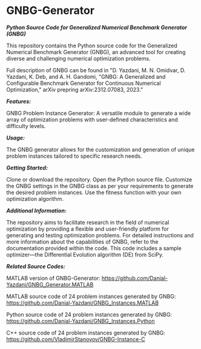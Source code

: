# GNBG-Generator
***Python Source Code for Generalized Numerical Benchmark Generator (GNBG)***

This repository contains the Python source code for the Generalized Numerical Benchmark Generator (GNBG), an advanced tool for creating diverse and challenging numerical optimization problems.

Full description of GNBG can be found in "D. Yazdani, M. N. Omidvar, D. Yazdani, K. Deb, and A. H. Gandomi, "GNBG: A Generalized and Configurable Benchmark Generator for Continuous Numerical Optimization," arXiv prepring arXiv:2312.07083, 2023."

***Features:***

GNBG Problem Instance Generator: A versatile module to generate a wide array of optimization problems with user-defined characteristics and difficulty levels.

***Usage:***

The GNBG generator allows for the customization and generation of unique problem instances tailored to specific research needs.

***Getting Started:***

Clone or download the repository.
Open the Python source file.
Customize the GNBG settings in the GNBG class as per your requirements to generate the desired problem instances.
Use the fitness function with your own optimization algorithm.

***Additional Information:***

The repository aims to facilitate research in the field of numerical optimization by providing a flexible and user-friendly platform for generating and testing optimization problems.
For detailed instructions and more information about the capabilities of GNBG, refer to the documentation provided within the code.
This code includes a sample optimizer—the Differential Evolution algorithm (DE) from SciPy.

***Related Source Codes:***

MATLAB version of GNBG-Generator:  https://github.com/Danial-Yazdani/GNBG_Generator.MATLAB

MATLAB source code of 24 problem instances generated by GNBG:  https://github.com/Danial-Yazdani/GNBG_Instances.MATLAB 

Python source code of 24 problem instances generated by GNBG:  https://github.com/Danial-Yazdani/GNBG_Instances.Python 

C++ source code of 24 problem instances generated by GNBG: https://github.com/VladimirStanovov/GNBG-Instance-C



